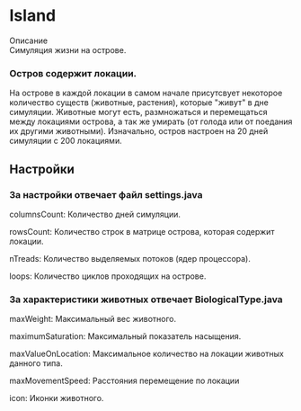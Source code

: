 # Island

Описание\
Симуляция жизни на острове.

### Остров содержит локации.

На острове в каждой локации в самом начале присутсвует некоторое количество существ (животные, растения), которые "живут" в дне симуляции.
Животные могут есть, размножаться и перемещаться между локациями острова, а так же умирать (от голода или от поедания их другими животными).
Изначально, остров настроен на 20 дней симуляции с 200 локациями.

## Настройки

### За настройки отвечает файл settings.java

columnsCount: Количество дней симуляции.

rowsCount: Количество строк в матрице острова, которая содержит локации.

nTreads: Количество выделяемых потоков (ядер процессора).

loops: Количество циклов проходящих на острове.

### За характеристики животных отвечает BiologicalType.java

maxWeight: Максимальный вес животного.

maximumSaturation: Максимальный показатель насыщения.

maxValueOnLocation: Максимальное количество на локации животных данного типа.

maxMovementSpeed: Расстояния перемещение по локации

icon: Иконки животного.
